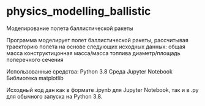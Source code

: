 # physics_modelling_ballistic
Моделирование полета баллистической ракеты

Программа моделирует полет баллистической ракеты, рассчитывая траекторию полета на основе следующих исходных данных: 
общая масса
конструктицонная масса/масса топлива
диаметр/площадь поперечного сечения

Использованные средства:
Python 3.8
Среда Jupyter Notebook
Библиотека matplotlib

Исходный код дан как в формате .ipynb для Jupyter Notebook, так и в .py для обычного запуска на Python 3.8.

